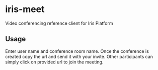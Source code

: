 # iris-meet
Video conferencing reference client for Iris Platform

## Usage
Enter user name and conference room name.  Once the conference is created copy the url and send it with your invite.
Other participants can simply click on provided url to join the meeting.

